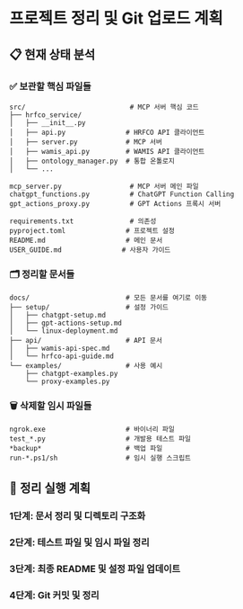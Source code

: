 # 프로젝트 정리 및 Git 업로드 계획

## 📋 **현재 상태 분석**

### ✅ **보관할 핵심 파일들**
```
src/                          # MCP 서버 핵심 코드
├── hrfco_service/
│   ├── __init__.py
│   ├── api.py               # HRFCO API 클라이언트
│   ├── server.py            # MCP 서버
│   ├── wamis_api.py         # WAMIS API 클라이언트
│   ├── ontology_manager.py  # 통합 온톨로지
│   └── ...

mcp_server.py                 # MCP 서버 메인 파일
chatgpt_functions.py          # ChatGPT Function Calling
gpt_actions_proxy.py          # GPT Actions 프록시 서버

requirements.txt              # 의존성
pyproject.toml               # 프로젝트 설정
README.md                    # 메인 문서
USER_GUIDE.md               # 사용자 가이드
```

### 🗂️ **정리할 문서들**
```
docs/                        # 모든 문서를 여기로 이동
├── setup/                   # 설정 가이드
│   ├── chatgpt-setup.md
│   ├── gpt-actions-setup.md
│   └── linux-deployment.md
├── api/                     # API 문서
│   ├── wamis-api-spec.md
│   └── hrfco-api-guide.md
└── examples/                # 사용 예시
    ├── chatgpt-examples.py
    └── proxy-examples.py
```

### 🗑️ **삭제할 임시 파일들**
```
ngrok.exe                    # 바이너리 파일
test_*.py                    # 개발용 테스트 파일
*backup*                     # 백업 파일
run-*.ps1/sh                 # 임시 실행 스크립트
```

## 🚀 **정리 실행 계획**

### 1단계: 문서 정리 및 디렉토리 구조화
### 2단계: 테스트 파일 및 임시 파일 정리
### 3단계: 최종 README 및 설정 파일 업데이트
### 4단계: Git 커밋 및 정리 